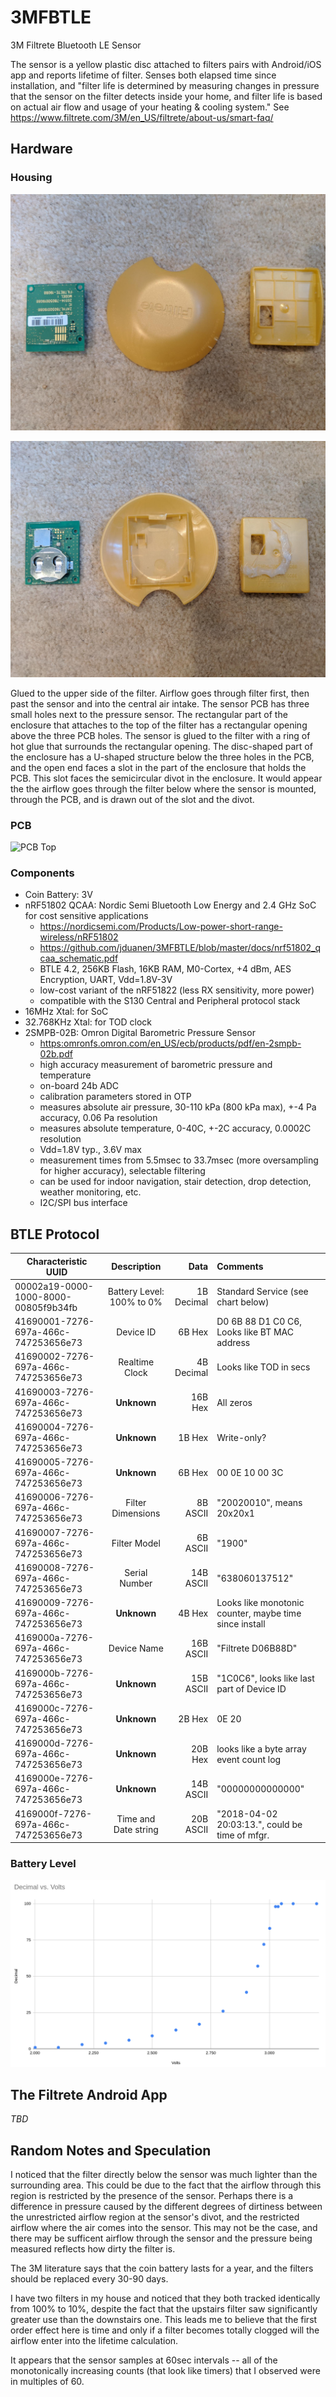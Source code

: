 # 3MFBTLE
3M Filtrete Bluetooth LE Sensor

The sensor is a yellow plastic disc attached to filters pairs with Android/iOS app and reports lifetime of filter.
Senses both elapsed time since installation, and "filter life is determined by measuring changes in pressure that the sensor on the filter detects inside your home, and filter life is based on actual air flow and usage of your heating & cooling system."
See https://www.filtrete.com/3M/en_US/filtrete/about-us/smart-faq/

## Hardware

### Housing

![Housing Top](https://github.com/jduanen/3MFBTLE/blob/master/images/housing1.jpg)

![Housing Bottom](https://github.com/jduanen/3MFBTLE/blob/master/images/housing2.jpg)

Glued to the upper side of the filter.  Airflow goes through filter first, then past the sensor and into the central air intake.
The sensor PCB has three small holes next to the pressure sensor.  The rectangular part of the enclosure that attaches to the top of the filter has a rectangular opening above the three PCB holes.  The sensor is glued to the filter with a ring of hot glue that surrounds the rectangular opening.  The disc-shaped part of the enclosure has a U-shaped structure below the three holes in the PCB, and the open end faces a slot in the part of the enclosure that holds the PCB.  This slot faces the semicircular divot in the enclosure.
It would appear the the airflow goes through the filter below where the sensor is mounted, through the PCB, and is drawn out of the slot and the divot.

### PCB

![PCB Top](https://github.com/jduanen/3MFBTLE/blob/master/images/pcb_front.jpg)

### Components

* Coin Battery: 3V
* nRF51802 QCAA: Nordic Semi Bluetooth Low Energy and 2.4 GHz SoC for cost sensitive applications
  - <https://nordicsemi.com/Products/Low-power-short-range-wireless/nRF51802>
  - <https://github.com/jduanen/3MFBTLE/blob/master/docs/nrf51802_qcaa_schematic.pdf>
  - BTLE 4.2, 256KB Flash, 16KB RAM, M0-Cortex, +4 dBm, AES Encryption, UART, Vdd=1.8V-3V
  - low-cost variant of the nRF51822 (less RX sensitivity, more power)
  - compatible with the S130 Central and Peripheral protocol stack
* 16MHz Xtal: for SoC
* 32.768KHz Xtal: for TOD clock
* 2SMPB-02B: Omron Digital Barometric Pressure Sensor
  - <https:omronfs.omron.com/en_US/ecb/products/pdf/en-2smpb-02b.pdf>
  - high accuracy measurement of barometric pressure and temperature
  - on-board 24b ADC
  - calibration parameters stored in OTP
  - measures absolute air pressure, 30-110 kPa (800 kPa max), +-4 Pa accuracy, 0.06 Pa resolution
  - measures absolute temperature, 0-40C, +-2C accuracy, 0.0002C resolution
  - Vdd=1.8V typ., 3.6V max
  - measurement times from 5.5msec to 33.7msec (more oversampling for higher accuracy), selectable filtering
  - can be used for indoor navigation, stair detection, drop detection, weather monitoring, etc.
  - I2C/SPI bus interface
  
## BTLE Protocol
  
| Characteristic UUID |  Description  |  Data  | Comments |
| ------------------- |:-------------:| ------:|:-------- |
| 00002a19-0000-1000-8000-00805f9b34fb | Battery Level: 100% to 0% | 1B Decimal | Standard Service (see chart below) |
| 41690001-7276-697a-466c-747253656e73 | Device ID | 6B Hex | D0 6B 88 D1 C0 C6, Looks like BT MAC address |
| 41690002-7276-697a-466c-747253656e73 | Realtime Clock | 4B Decimal | Looks like TOD in secs |
| 41690003-7276-697a-466c-747253656e73 | **Unknown** | 16B Hex | All zeros |
| 41690004-7276-697a-466c-747253656e73 | **Unknown** | 1B Hex | Write-only? |
| 41690005-7276-697a-466c-747253656e73 | **Unknown** | 6B Hex | 00 0E 10 00 3C |
| 41690006-7276-697a-466c-747253656e73 | Filter Dimensions | 8B ASCII | "20020010", means 20x20x1 |
| 41690007-7276-697a-466c-747253656e73 | Filter Model | 6B ASCII | "1900" |
| 41690008-7276-697a-466c-747253656e73 | Serial Number | 14B ASCII | "638060137512" |
| 41690009-7276-697a-466c-747253656e73 | **Unknown** | 4B Hex | Looks like monotonic counter, maybe time since install |
| 4169000a-7276-697a-466c-747253656e73 | Device Name | 16B ASCII | "Filtrete D06B88D" |
| 4169000b-7276-697a-466c-747253656e73 | **Unknown** | 15B ASCII | "1C0C6", looks like last part of Device ID |
| 4169000c-7276-697a-466c-747253656e73 | **Unknown** | 2B Hex | 0E 20 |
| 4169000d-7276-697a-466c-747253656e73 | **Unknown** | 20B Hex | looks like a byte array event count log |
| 4169000e-7276-697a-466c-747253656e73 | **Unknown** | 14B ASCII | "00000000000000" |
| 4169000f-7276-697a-466c-747253656e73 | Time and Date string | 20B ASCII | "2018-04-02 20:03:13.", could be time of mfgr. |

### Battery Level

![Battery Level](https://github.com/jduanen/3MFBTLE/blob/master/images/3MTBTLE_battery.png)

## The Filtrete Android App

*TBD*
  
## Random Notes and Speculation
  
I noticed that the filter directly below the sensor was much lighter than the surrounding area.  This could be due to the fact that the airflow through this region is restricted by the presence of the sensor.
Perhaps there is a difference in pressure caused by the different degrees of dirtiness between the unrestricted airflow region at the sensor's divot, and the restricted airflow where the air comes into the sensor.
This may not be the case, and there may be sufficent airflow through the sensor and the pressure being measured reflects how dirty the filter is.

The 3M literature says that the coin battery lasts for a year, and the filters should be replaced every 30-90 days.

I have two filters in my house and noticed that they both tracked identically from 100% to 10%, despite the fact that the upstairs filter saw significantly greater use than the downstairs one.  This leads me to believe that the first order effect here is time and only if a filter becomes totally clogged will the airflow enter into the lifetime calculation.

It appears that the sensor samples at 60sec intervals -- all of the monotonically increasing counts (that look like timers) that I observed were in multiples of 60.
